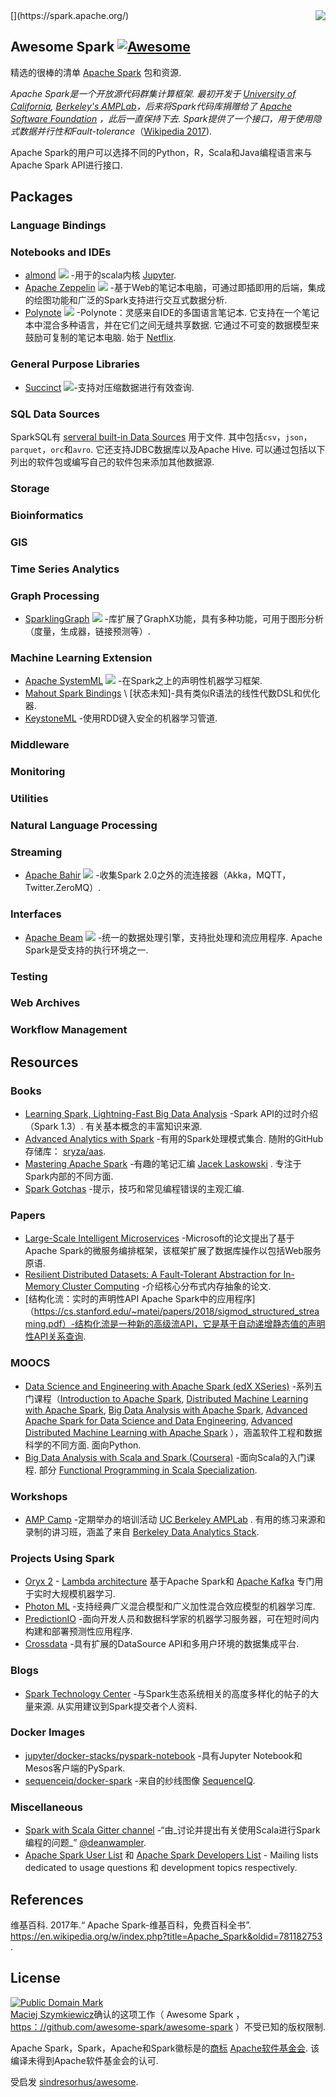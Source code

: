 <div class="github-widget" data-repo="awesome-spark/awesome-spark"></div>
<script async src="https://pagead2.googlesyndication.com/pagead/js/adsbygoogle.js"></script><ins class="adsbygoogle" style="display:block" data-ad-client="ca-pub-6890694312814945" data-ad-slot="5473692530" data-ad-format="auto"  data-full-width-responsive="true"></ins><script>(adsbygoogle = window.adsbygoogle || []).push({});</script>
[<img src="https://cdn.rawgit.com/awesome-spark/awesome-spark/f78a16db/spark-logo-trademark.svg" align="right">](https://spark.apache.org/)

## Awesome Spark [![Awesome](https://cdn.rawgit.com/sindresorhus/awesome/d7305f38d29fed78fa85652e3a63e154dd8e8829/media/badge.svg)](https://github.com/sindresorhus/awesome)

精选的很棒的清单 [Apache Spark](https://spark.apache.org/) 包和资源.

 _Apache Spark是一个开放源代码群集计算框架. 最初开发于 [University of California](https://www.universityofcalifornia.edu/), [Berkeley's AMPLab](https://amplab.cs.berkeley.edu/)，后来将Spark代码库捐赠给了 [Apache Software Foundation](https://www.apache.org/) ，此后一直保持下去.  Spark提供了一个接口，用于使用隐式数据并行性和Fault-tolerance_（[Wikipedia 2017](#wikipedia-2017)).

Apache Spark的用户可以选择不同的Python，R，Scala和Java编程语言来与Apache Spark API进行接口.





## Packages

### Language Bindings


### Notebooks and IDEs
* [almond](https://almond.sh/) <img src="https://img.shields.io/github/last-commit/almond-sh/almond.svg"> -用于的scala内核 [Jupyter](https://jupyter.org/).
* [Apache Zeppelin](https://zeppelin.incubator.apache.org/) <img src="https://img.shields.io/github/last-commit/apache/zeppelin.svg"> -基于Web的笔记本电脑，可通过即插即用的后端，集成的绘图功能和广泛的Spark支持进行交互式数据分析.
* [Polynote](https://polynote.org/)  <img src="https://img.shields.io/github/last-commit/polynote/polynote.svg">  -Polynote：灵感来自IDE的多国语言笔记本. 它支持在一个笔记本中混合多种语言，并在它们之间无缝共享数据. 它通过不可变的数据模型来鼓励可复制的笔记本电脑. 始于 [Netflix](https://medium.com/netflix-techblog/open-sourcing-polynote-an-ide-inspired-polyglot-notebook-7f929d3f447).

### General Purpose Libraries

* [Succinct](http://succinct.cs.berkeley.edu/) <img src="https://img.shields.io/github/last-commit/amplab/succinct.svg">-支持对压缩数据进行有效查询.


### SQL Data Sources

SparkSQL有 [serveral built-in Data Sources](https://spark.apache.org/docs/latest/sql-data-sources-load-save-functions.html#manually-specifying-options) 用于文件. 其中包括`csv`，`json`，`parquet`，`orc`和`avro`. 它还支持JDBC数据库以及Apache Hive. 可以通过包括以下列出的软件包或编写自己的软件包来添加其他数据源. 


### Storage


### Bioinformatics


### GIS


### Time Series Analytics


### Graph Processing

* [SparklingGraph](http://sparkling.ml) <img src="https://img.shields.io/github/last-commit/sparkling-graph/sparkling-graph.svg"> -库扩展了GraphX功能，具有多种功能，可用于图形分析（度量，生成器，链接预测等）.

### Machine Learning Extension
* [Apache SystemML](https://systemml.apache.org/) <img src="https://img.shields.io/github/last-commit/apache/systemml.svg"> -在Spark之上的声明性机器学习框架.
* [Mahout Spark Bindings](https://mahout.apache.org/users/sparkbindings/home.html) \ [状态未知\]-具有类似R语法的线性代数DSL和优化器.
* [KeystoneML](http://keystone-ml.org/) -使用RDD键入安全的机器学习管道.

### Middleware


### Monitoring


### Utilities


### Natural Language Processing

### Streaming

* [Apache Bahir](https://bahir.apache.org/) <img src="https://img.shields.io/github/last-commit/apache/bahir.svg"> -收集Spark 2.0之外的流连接器（Akka，MQTT，Twitter.ZeroMQ）.

### Interfaces

* [Apache Beam](https://beam.apache.org/) <img src="https://img.shields.io/github/last-commit/apache/beam.svg">  -统一的数据处理引擎，支持批处理和流应用程序.  Apache Spark是受支持的执行环境之一.

### Testing


### Web Archives


### Workflow Management


## Resources

### Books

* [Learning Spark, Lightning-Fast Big Data Analysis](http://shop.oreilly.com/product/0636920028512.do)  -Spark API的过时介绍（Spark 1.3）. 有关基本概念的丰富知识来源.
* [Advanced Analytics with Spark](http://shop.oreilly.com/product/0636920035091.do)  -有用的Spark处理模式集合. 随附的GitHub存储库： [sryza/aas](https://github.com/sryza/aas).
* [Mastering Apache Spark](https://jaceklaskowski.gitbooks.io/mastering-apache-spark/) -有趣的笔记汇编 [Jacek Laskowski](https://github.com/jaceklaskowski) . 专注于Spark内部的不同方面.
* [Spark Gotchas](https://github.com/awesome-spark/spark-gotchas) -提示，技巧和常见编程错误的主观汇编.

### Papers

* [Large-Scale Intelligent Microservices](https://arxiv.org/pdf/2009.08044.pdf) -Microsoft的论文提出了基于Apache Spark的微服务编排框架，该框架扩展了数据库操作以包括Web服务原语.
* [Resilient Distributed Datasets: A Fault-Tolerant Abstraction for In-Memory Cluster Computing](https://people.csail.mit.edu/matei/papers/2012/nsdi_spark.pdf) -介绍核心分布式内存抽象的论文.
* [结构化流：实时的声明性API
 Apache Spark中的应用程序]（https://cs.stanford.edu/~matei/papers/2018/sigmod_structured_streaming.pdf）-结构化流是一种新的高级流API，它是基于自动递增静态值的声明性API关系查询.

### MOOCS

* [Data Science and Engineering with Apache Spark (edX XSeries)](https://www.edx.org/xseries/data-science-engineering-apache-spark) -系列五门课程（[Introduction to Apache Spark](https://www.edx.org/course/introduction-apache-spark-uc-berkeleyx-cs105x), [Distributed Machine Learning with Apache Spark](https://www.edx.org/course/distributed-machine-learning-apache-uc-berkeleyx-cs120x), [Big Data Analysis with Apache Spark](https://www.edx.org/course/big-data-analysis-apache-spark-uc-berkeleyx-cs110x), [Advanced Apache Spark for Data Science and Data Engineering](https://www.edx.org/course/advanced-apache-spark-data-science-data-uc-berkeleyx-cs115x), [Advanced Distributed Machine Learning with Apache Spark](https://www.edx.org/course/advanced-distributed-machine-learning-uc-berkeleyx-cs125x) ），涵盖软件工程和数据科学的不同方面. 面向Python.
* [Big Data Analysis with Scala and Spark (Coursera)](https://www.coursera.org/learn/big-data-analysys)  -面向Scala的入门课程. 部分 [Functional Programming in Scala Specialization](https://www.coursera.org/specializations/scala).

### Workshops

* [AMP Camp](http://ampcamp.berkeley.edu) -定期举办的培训活动 [UC Berkeley AMPLab](https://amplab.cs.berkeley.edu/) . 有用的练习来源和录制的讲习班，涵盖了来自 [Berkeley Data Analytics Stack](https://amplab.cs.berkeley.edu/software/).

### Projects Using Spark

* [Oryx 2](https://github.com/OryxProject/oryx) - [Lambda architecture](http://lambda-architecture.net/) 基于Apache Spark和 [Apache Kafka](http://kafka.apache.org/) 专门用于实时大规模机器学习.
* [Photon ML](https://github.com/linkedin/photon-ml) -支持经典广义混合模型和广义加性混合效应模型的机器学习库.
* [PredictionIO](https://prediction.io/) -面向开发人员和数据科学家的机器学习服务器，可在短时间内构建和部署预测性应用程序.
* [Crossdata](https://github.com/Stratio/Crossdata) -具有扩展的DataSource API和多用户环境的数据集成平台.

### Blogs

- [Spark Technology Center](http://spark.tc/blog/)  -与Spark生态系统相关的高度多样化的帖子的大量来源. 从实用建议到Spark提交者个人资料.

### Docker Images

- [jupyter/docker-stacks/pyspark-notebook](https://github.com/jupyter/docker-stacks/tree/master/pyspark-notebook) -具有Jupyter Notebook和Mesos客户端的PySpark.
- [sequenceiq/docker-spark](https://github.com/sequenceiq/docker-spark) -来自的纱线图像 [SequenceIQ](http://www.sequenceiq.com/).

### Miscellaneous

- [Spark with Scala Gitter channel](https://gitter.im/spark-scala/Lobby) -“由_讨论并提出有关使用Scala进行Spark编程的问题_” [@deanwampler](https://github.com/deanwampler).
- [Apache Spark User List](http://apache-spark-user-list.1001560.n3.nabble.com/) 和 [Apache Spark Developers List](http://apache-spark-developers-list.1001551.n3.nabble.com/) - Mailing lists dedicated to usage questions 和 development topics respectively.

## References

<p id="wikipedia-2017">维基百科.  2017年.“ Apache Spark-维基百科，免费百科全书”.  <a href="https://en.wikipedia.org/w/index.php?title=Apache_Spark&amp;oldid=781182753" class="uri">https://en.wikipedia.org/w/index.php?title=Apache_Spark&amp;oldid=781182753</a> .</p>

## License

<p xmlns:dct="http://purl.org/dc/terms/">
<a rel="license" href="http://creativecommons.org/publicdomain/mark/1.0/">
<img src="https://mirrors.creativecommons.org/presskit/buttons/88x31/svg/publicdomain.svg"
     style="border-style: none;" alt="Public Domain Mark" />
</a>
<br />
<a href="https://github.com/zero323" rel="dct:publisher"><span property="dct:title">Maciej Szymkiewicz</span></a>确认的这项工作（ <span property="dct:title">Awesome Spark</span> ， <a href="https://github.com/awesome-spark/awesome-spark" rel="dct:creator">https：//github.com/awesome-spark/awesome-spark</a> ）不受已知的版权限制.
</p>

Apache Spark，Spark，Apache和Spark徽标是的<a href="https://www.apache.org/foundation/marks/">商标</a>
   <a href="http://www.apache.org">Apache软件基金会</a>. 该编译未得到Apache软件基金会的认可.


受启发 [sindresorhus/awesome](https://github.com/sindresorhus/awesome).
